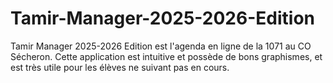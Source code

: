 # Tamir-Manager-2025-2026-Edition
Tamir Manager 2025-2026 Edition est l'agenda en ligne de la 1071 au CO Sécheron. Cette application est intuitive et possède de bons graphismes, et est très utile pour les élèves ne suivant pas en cours.
